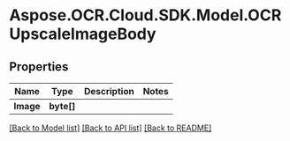 # Aspose.OCR.Cloud.SDK.Model.OCRUpscaleImageBody

## Properties

Name | Type | Description | Notes
------------ | ------------- | ------------- | -------------
**Image** | **byte[]** |  | 

[[Back to Model list]](../README.md#documentation-for-models) [[Back to API list]](../README.md#documentation-for-api-endpoints) [[Back to README]](../README.md)

